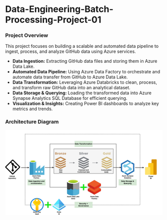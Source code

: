 # Data-Engineering-Batch-Processing-Project-01
### **Project Overview**
This project focuses on building a scalable and automated data pipeline to ingest, process, and analyze GitHub data using Azure services. 

- **Data Ingestion:** Extracting GitHub data files and storing them in Azure Data Lake.  
- **Automated Data Pipeline:** Using Azure Data Factory to orchestrate and automate data transfer from GitHub to Azure Data Lake.  
- **Data Transformation:** Leveraging Azure Databricks to clean, process, and transform raw GitHub data into an analytical dataset.  
- **Data Storage & Querying:** Loading the transformed data into Azure Synapse Analytics SQL Database for efficient querying.  
- **Visualization & Insights:** Creating Power BI dashboards to analyze key metrics and trends.  

### **Architecture Diagram**
![Architecture-Diagram](Architecture-Diagram.png?raw=true)
